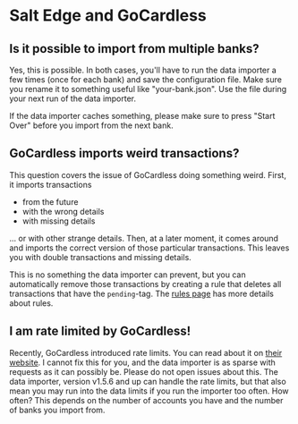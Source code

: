 # Salt Edge and GoCardless

## Is it possible to import from multiple banks?

Yes, this is possible. In both cases, you'll have to run the data importer a few times (once for each bank) and save the configuration file. Make sure you rename it to something useful like "your-bank.json". Use the file during your next run of the data importer.

If the data importer caches something, please make sure to press "Start Over" before you import from the next bank.

## GoCardless imports weird transactions?

This question covers the issue of GoCardless doing something weird. First, it imports transactions

- from the future
- with the wrong details
- with missing details

... or with other strange details. Then, at a later moment, it comes around and imports the correct version of those particular transactions. This leaves you with double transactions and missing details.

This is no something the data importer can prevent, but you can automatically remove those transactions by creating a rule that deletes all transactions that have the `pending`-tag. The [rules page](../../../how-to/firefly-iii/features/rules.md) has more details about rules.

## I am rate limited by GoCardless!

Recently, GoCardless introduced rate limits. You can read about it on [their website](https://bankaccountdata.zendesk.com/hc/en-gb/articles/11529584398236-Bank-API-Rate-Limits-and-Rate-Limit-Headers). I cannot fix this for you, and the data importer is as sparse with requests as it can possibly be. Please do not open issues about this. The data importer, version v1.5.6 and up can handle the rate limits, but that also mean you may run into the data limits if you run the importer too often. How often? This depends on the number of accounts you have and the number of banks you import from.
